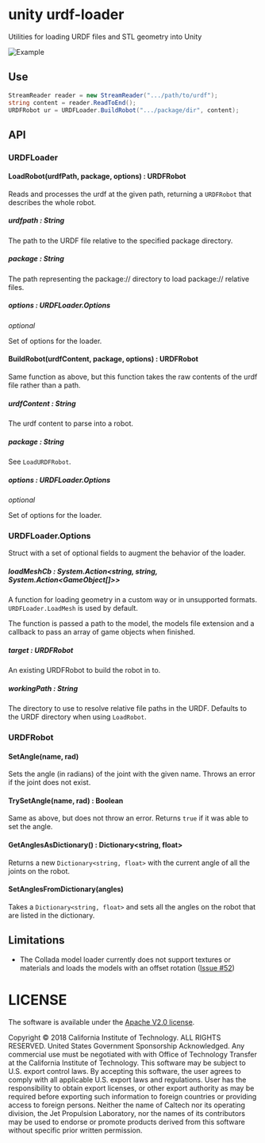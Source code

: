 # unity urdf-loader

Utilities for loading URDF files and STL geometry into Unity

![Example](../docs/unity-example.gif)

## Use
```cs
StreamReader reader = new StreamReader(".../path/to/urdf");
string content = reader.ReadToEnd();
URDFRobot ur = URDFLoader.BuildRobot(".../package/dir", content);
```

## API
### URDFLoader
#### LoadRobot(urdfPath, package, options) : URDFRobot
Reads and processes the urdf at the given path, returning a `URDFRobot` that describes the whole robot.

##### urdfpath : String
The path to the URDF file relative to the specified package directory.

##### package : String
The path representing the package:// directory to load package:// relative files.

##### options : URDFLoader.Options

_optional_

Set of options for the loader.

#### BuildRobot(urdfContent, package, options) : URDFRobot
Same function as above, but this function takes the raw contents of the urdf file rather than a path.

##### urdfContent : String

The urdf content to parse into a robot.

##### package : String

See `LoadURDFRobot`.

##### options : URDFLoader.Options

_optional_

Set of options for the loader.

### URDFLoader.Options

Struct with a set of optional fields to augment the behavior of the loader.

##### loadMeshCb : System.Action<string, string, System.Action<GameObject[]>>
A function for loading geometry in a custom way or in unsupported formats. `URDFLoader.LoadMesh` is used by default.

The function is passed a path to the model, the models file extension and a callback to pass an array of game objects when finished.

##### target : URDFRobot
An existing URDFRobot to build the robot in to.

##### workingPath : String

The directory to use to resolve relative file paths in the URDF. Defaults to the URDF directory when using `LoadRobot`.

### URDFRobot
#### SetAngle(name, rad)
Sets the angle (in radians) of the joint with the given name. Throws an error if the joint does not exist.

#### TrySetAngle(name, rad) : Boolean
Same as above, but does not throw an error. Returns `true` if it was able to set the angle.

#### GetAnglesAsDictionary() : Dictionary<string, float>
Returns a new `Dictionary<string, float>` with the current angle of all the joints on the robot.

#### SetAnglesFromDictionary(angles)
Takes a `Dictionary<string, float>` and sets all the angles on the robot that are listed in the dictionary.

## Limitations
- The Collada model loader currently does not support textures or materials and loads the models with an offset rotation ([Issue #52](https://github.com/gkjohnson/urdf-loaders/issues/52))

# LICENSE

The software is available under the [Apache V2.0 license](../LICENSE.txt).

Copyright © 2018 California Institute of Technology. ALL RIGHTS
RESERVED. United States Government Sponsorship Acknowledged. Any
commercial use must be negotiated with with Office of Technology
Transfer at the California Institute of Technology. This software may
be subject to U.S. export control laws. By accepting this software,
the user agrees to comply with all applicable U.S. export laws and
regulations. User has the responsibility to obtain export licenses,
or other export authority as may be required before exporting such
information to foreign countries or providing access to foreign
persons. Neither the name of Caltech nor its operating division, the
Jet Propulsion Laboratory, nor the names of its contributors may be
used to endorse or promote products derived from this software
without specific prior written permission.
